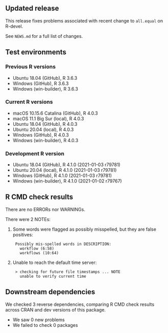 ## Updated release

This release fixes problems associated with recent change to `all.equal` on R-devel.

See `NEWS.md` for a full list of changes.

## Test environments

### Previous R versions
* Ubuntu 18.04                 (GitHub), R 3.6.3
* Windows                      (GitHub), R 3.6.3
* Windows                 (win-builder), R 3.6.3

### Current R versions
* macOS 10.15.6 Catalina       (GitHub), R 4.0.3
* macOS 11.1 Big Sur            (local), R 4.0.3
* Ubuntu 18.04                 (GitHub), R 4.0.3
* Ubuntu 20.04                  (local), R 4.0.3
* Windows                      (GitHub), R 4.0.3
* Windows                 (win-builder), R 4.0.3

### Development R version
* Ubuntu 18.04                 (GitHub), R 4.1.0 (2021-01-03 r79781)
* Ubuntu 20.04                  (local), R 4.1.0 (2021-01-03 r79781)
* Windows                      (GitHub), R 4.1.0 (2021-01-03 r79781)
* Windows                 (win-builder), R 4.1.0 (2021-01-02 r79767)

## R CMD check results

There are no ERRORs nor WARNINGs.

There were 2 NOTEs:

1. Some words were flagged as possibly misspelled, but they are false positives:

        Possibly mis-spelled words in DESCRIPTION:
          workflow (6:58)
          workflows (10:64)

2. Unable to reach the default time server:

        > checking for future file timestamps ... NOTE
          unable to verify current time

## Downstream dependencies

We checked 3 reverse dependencies, comparing R CMD check results across CRAN and dev versions of this package.

 * We saw 0 new problems
 * We failed to check 0 packages
